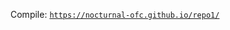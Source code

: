 Compile: <a href="https://nocturnal-ofc.github.io/repo1/"> ``` https://nocturnal-ofc.github.io/repo1/ ``` </a>

